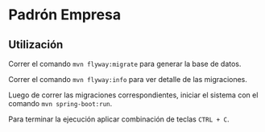 # Padrón Empresa

## Utilización

Correr el comando `mvn flyway:migrate` para generar la base de datos.

Correr el comando `mvn flyway:info` para ver detalle de las migraciones.

Luego de correr las migraciones correspondientes, iniciar el sistema con el comando `mvn spring-boot:run`.

Para terminar la ejecución aplicar combinación de teclas `CTRL + C`.
